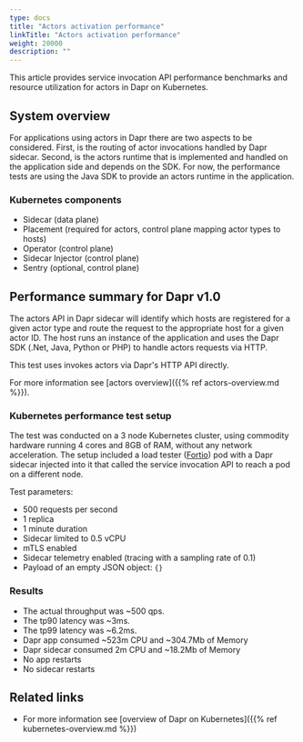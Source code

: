 ```yaml
---
type: docs
title: "Actors activation performance"
linkTitle: "Actors activation performance"
weight: 20000
description: ""
---
```

This article provides service invocation API performance benchmarks and resource utilization for actors in Dapr on Kubernetes.

## System overview

For applications using actors in Dapr there are two aspects to be considered. First, is the routing of actor invocations handled by Dapr sidecar. Second, is the actors runtime that is implemented and handled on the application side and depends on the SDK. For now, the performance tests are using the Java SDK to provide an actors runtime in the application.

### Kubernetes components

* Sidecar (data plane)
* Placement (required for actors, control plane mapping actor types to hosts)
* Operator (control plane)
* Sidecar Injector (control plane)
* Sentry (optional, control plane)

## Performance summary for Dapr v1.0

The actors API in Dapr sidecar will identify which hosts are registered for a given actor type and route the request to the appropriate host for a given actor ID. The host runs an instance of the application and uses the Dapr SDK (.Net, Java, Python or PHP) to handle actors requests via HTTP.

This test uses invokes actors via Dapr's HTTP API directly.

For more information see [actors overview]({{% ref actors-overview.md %}}).

### Kubernetes performance test setup

The test was conducted on a 3 node Kubernetes cluster, using commodity hardware running 4 cores and 8GB of RAM, without any network acceleration.
The setup included a load tester ([Fortio](https://github.com/fortio/fortio)) pod with a Dapr sidecar injected into it that called the service invocation API to reach a pod on a different node.

Test parameters:

* 500 requests per second
* 1 replica
* 1 minute duration
* Sidecar limited to 0.5 vCPU
* mTLS enabled
* Sidecar telemetry enabled (tracing with a sampling rate of 0.1)
* Payload of an empty JSON object: `{}`

### Results

* The actual throughput was ~500 qps.
* The tp90 latency was ~3ms.
* The tp99 latency was ~6.2ms.
* Dapr app consumed ~523m CPU and ~304.7Mb of Memory
* Dapr sidecar consumed 2m CPU and ~18.2Mb of Memory
* No app restarts
* No sidecar restarts

## Related links
* For more information see [overview of Dapr on Kubernetes]({{% ref kubernetes-overview.md %}})
